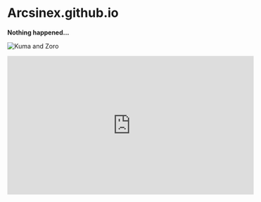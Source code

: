 # Arcsinex.github.io

**Nothing happened...**


![Kuma and Zoro](https://static.wikia.nocookie.net/onepiece/images/b/b4/Zoro_Ready_To_Fight_Kuma.png/revision/latest?cb=20180224222542&path-prefix=pt)


<iframe width="560" height="315" src="https://www.youtube.com/embed/sXXTOKClXbU?si=qLewAwDNDWYbpU-B" title="YouTube video player" frameborder="0" allow="accelerometer; autoplay; clipboard-write; encrypted-media; gyroscope; picture-in-picture; web-share" allowfullscreen></iframe>
